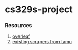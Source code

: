# cs329s-project

### Resources

1. [overleaf](https://www.overleaf.com/project/61e08b364ca87fbbf9d59f3a)
2. [existing scrapers from tamu](https://github.com/tamu-engineering-research/COVID-EMDA/tree/master/parser)
